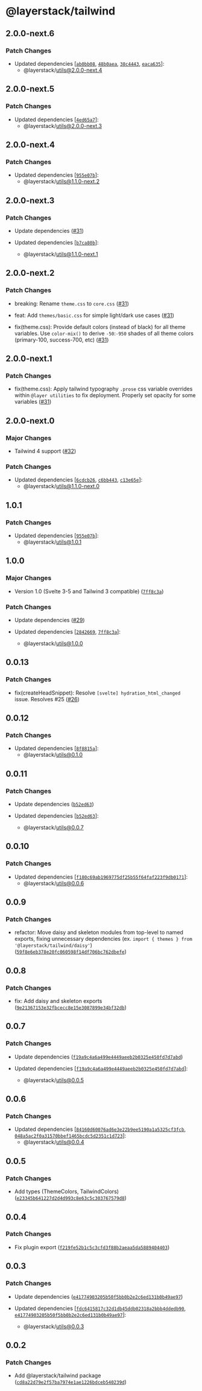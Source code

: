 # @layerstack/tailwind

## 2.0.0-next.6

### Patch Changes

- Updated dependencies [[`ab0bb08`](https://github.com/techniq/layerstack/commit/ab0bb086257e281aa10ef13a3296aedf95c777f9), [`48b0aea`](https://github.com/techniq/layerstack/commit/48b0aead52ca6aeb2135a5297f5d774c8b510e12), [`38c4443`](https://github.com/techniq/layerstack/commit/38c44438c2454d3ffe328be15c1077987f64ee24), [`eaca635`](https://github.com/techniq/layerstack/commit/eaca6356ccd5288950aca64b8082ef18df2757ec)]:
  - @layerstack/utils@2.0.0-next.4

## 2.0.0-next.5

### Patch Changes

- Updated dependencies [[`4ed65a7`](https://github.com/techniq/layerstack/commit/4ed65a76562db9af2d18a196a2ba9e58f959aa5c)]:
  - @layerstack/utils@2.0.0-next.3

## 2.0.0-next.4

### Patch Changes

- Updated dependencies [[`955e07b`](https://github.com/techniq/layerstack/commit/955e07b5aed62acd8afba10f9eaa68b90d72bb74)]:
  - @layerstack/utils@1.1.0-next.2

## 2.0.0-next.3

### Patch Changes

- Update dependencies ([#31](https://github.com/techniq/layerstack/pull/31))

- Updated dependencies [[`b7ca80b`](https://github.com/techniq/layerstack/commit/b7ca80b6a8a07c53ec4a99864ec6b9fd1ecab0b4)]:
  - @layerstack/utils@1.1.0-next.1

## 2.0.0-next.2

### Patch Changes

- breaking: Rename `theme.css` to `core.css` ([#31](https://github.com/techniq/layerstack/pull/31))

- feat: Add `themes/basic.css` for simple light/dark use cases ([#31](https://github.com/techniq/layerstack/pull/31))

- fix(theme.css): Provide default colors (instead of black) for all theme variables. Use `color-mix()` to derive `-50`:`-950` shades of all theme colors (primary-100, success-700, etc) ([#31](https://github.com/techniq/layerstack/pull/31))

## 2.0.0-next.1

### Patch Changes

- fix(theme.css): Apply tailwind typography `.prose` css variable overrides within `@layer utilities` to fix deployment. Properly set opacity for some variables ([#31](https://github.com/techniq/layerstack/pull/31))

## 2.0.0-next.0

### Major Changes

- Tailwind 4 support ([#32](https://github.com/techniq/layerstack/pull/32))

### Patch Changes

- Updated dependencies [[`6cdcb26`](https://github.com/techniq/layerstack/commit/6cdcb26cabd0539cee2885efbaa39e7787a34114), [`c6bb443`](https://github.com/techniq/layerstack/commit/c6bb443d12ee12bd69417dcfa5880b6bf78c9f09), [`c13e65e`](https://github.com/techniq/layerstack/commit/c13e65e059d690cbc282635f6e48a27d715e5997)]:
  - @layerstack/utils@1.1.0-next.0

## 1.0.1

### Patch Changes

- Updated dependencies [[`955e07b`](https://github.com/techniq/layerstack/commit/955e07b5aed62acd8afba10f9eaa68b90d72bb74)]:
  - @layerstack/utils@1.0.1

## 1.0.0

### Major Changes

- Version 1.0 (Svelte 3-5 and Tailwind 3 compatible) ([`7ff8c3a`](https://github.com/techniq/layerstack/commit/7ff8c3a82e93ffb64257880d901deb56706d37cb))

### Patch Changes

- Update dependencies ([#29](https://github.com/techniq/layerstack/pull/29))

- Updated dependencies [[`2842669`](https://github.com/techniq/layerstack/commit/284266956ef4e04b8233dd6f959f24d913ab16cc), [`7ff8c3a`](https://github.com/techniq/layerstack/commit/7ff8c3a82e93ffb64257880d901deb56706d37cb)]:
  - @layerstack/utils@1.0.0

## 0.0.13

### Patch Changes

- fix(createHeadSnippet): Resolve `[svelte] hydration_html_changed` issue. Resolves #25 ([#26](https://github.com/techniq/layerstack/pull/26))

## 0.0.12

### Patch Changes

- Updated dependencies [[`8f8815a`](https://github.com/techniq/layerstack/commit/8f8815a0c74df91882a32436c2d905a801421c54)]:
  - @layerstack/utils@0.1.0

## 0.0.11

### Patch Changes

- Update dependencies ([`b52ed63`](https://github.com/techniq/layerstack/commit/b52ed6361244712230edd339c0ebbefa35608949))

- Updated dependencies [[`b52ed63`](https://github.com/techniq/layerstack/commit/b52ed6361244712230edd339c0ebbefa35608949)]:
  - @layerstack/utils@0.0.7

## 0.0.10

### Patch Changes

- Updated dependencies [[`f180c69ab1969775df25b55f64faf223f9db0171`](https://github.com/techniq/layerstack/commit/f180c69ab1969775df25b55f64faf223f9db0171)]:
  - @layerstack/utils@0.0.6

## 0.0.9

### Patch Changes

- refactor: Move daisy and skeleton modules from top-level to named exports, fixing unnecessary dependencies (ex. `import { themes } from '@layerstack/tailwind/daisy'`) ([`59f8e6eb378e20fc060598f14df706bc762dbefe`](https://github.com/techniq/layerstack/commit/59f8e6eb378e20fc060598f14df706bc762dbefe))

## 0.0.8

### Patch Changes

- fix: Add daisy and skeleton exports ([`9e21367153e32fbcecc8e15e3087899e34bf32db`](https://github.com/techniq/layerstack/commit/9e21367153e32fbcecc8e15e3087899e34bf32db))

## 0.0.7

### Patch Changes

- Update dependencies ([`f19a9c4a6a499e4449aeeb2b0325e450fd7d7abd`](https://github.com/techniq/layerstack/commit/f19a9c4a6a499e4449aeeb2b0325e450fd7d7abd))

- Updated dependencies [[`f19a9c4a6a499e4449aeeb2b0325e450fd7d7abd`](https://github.com/techniq/layerstack/commit/f19a9c4a6a499e4449aeeb2b0325e450fd7d7abd)]:
  - @layerstack/utils@0.0.5

## 0.0.6

### Patch Changes

- Updated dependencies [[`84160d60076ad6e3e22b9ee5190a1a5325cf3fcb`](https://github.com/techniq/layerstack/commit/84160d60076ad6e3e22b9ee5190a1a5325cf3fcb), [`048a5ac2f0a31570bbef1465bcdc5d2351c1d723`](https://github.com/techniq/layerstack/commit/048a5ac2f0a31570bbef1465bcdc5d2351c1d723)]:
  - @layerstack/utils@0.0.4

## 0.0.5

### Patch Changes

- Add types (ThemeColors, TailwindColors) ([`e23345b641227d2d4d993c8e63c5c303767579d8`](https://github.com/techniq/layerstack/commit/e23345b641227d2d4d993c8e63c5c303767579d8))

## 0.0.4

### Patch Changes

- Fix plugin export ([`f219fe52b1c5c3cfd3f88b2aeaa5da5889404403`](https://github.com/techniq/layerstack/commit/f219fe52b1c5c3cfd3f88b2aeaa5da5889404403))

## 0.0.3

### Patch Changes

- Update dependencies ([`e41774903205b50f5bb0b2e2c6ed131b0b49ae97`](https://github.com/techniq/layerstack/commit/e41774903205b50f5bb0b2e2c6ed131b0b49ae97))

- Updated dependencies [[`fdc6415817c32d1db45ddb02318a2bbb4ddedb90`](https://github.com/techniq/layerstack/commit/fdc6415817c32d1db45ddb02318a2bbb4ddedb90), [`e41774903205b50f5bb0b2e2c6ed131b0b49ae97`](https://github.com/techniq/layerstack/commit/e41774903205b50f5bb0b2e2c6ed131b0b49ae97)]:
  - @layerstack/utils@0.0.3

## 0.0.2

### Patch Changes

- Add @layerstack/tailwind package ([`cd8a22d79e2f57ba7974e1ae1226bdceb540239d`](https://github.com/techniq/layerstack/commit/cd8a22d79e2f57ba7974e1ae1226bdceb540239d))

